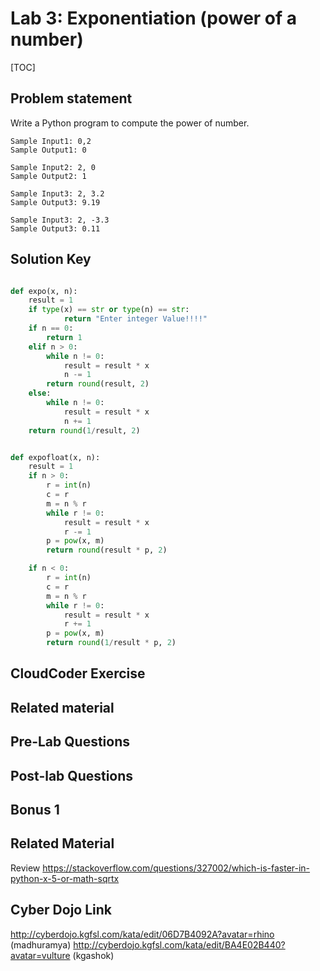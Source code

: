 # Lab 3: Exponentiation (power of a number)

[TOC]

## Problem statement

Write a Python program to compute the power of number.

    Sample Input1: 0,2
    Sample Output1: 0

    Sample Input2: 2, 0
    Sample Output2: 1

    Sample Input3: 2, 3.2
    Sample Output3: 9.19

    Sample Input3: 2, -3.3
    Sample Output3: 0.11

## Solution Key

```python

def expo(x, n):
    result = 1
    if type(x) == str or type(n) == str:
            return "Enter integer Value!!!!"
    if n == 0:
        return 1
    elif n > 0:
        while n != 0:
            result = result * x
            n -= 1
        return round(result, 2)
    else:
        while n != 0:
            result = result * x
            n += 1
    return round(1/result, 2)


def expofloat(x, n):
    result = 1
    if n > 0:
        r = int(n)
        c = r
        m = n % r
        while r != 0:
            result = result * x
            r -= 1
        p = pow(x, m)
        return round(result * p, 2)

    if n < 0:
        r = int(n)
        c = r
        m = n % r
        while r != 0:
            result = result * x
            r += 1
        p = pow(x, m)
        return round(1/result * p, 2)


```

## CloudCoder Exercise

## Related material

## Pre-Lab Questions

## Post-lab Questions

## Bonus 1

## Related Material

Review https://stackoverflow.com/questions/327002/which-is-faster-in-python-x-5-or-math-sqrtx

## Cyber Dojo Link

http://cyberdojo.kgfsl.com/kata/edit/06D7B4092A?avatar=rhino (madhuramya)
http://cyberdojo.kgfsl.com/kata/edit/BA4E02B440?avatar=vulture (kgashok)
